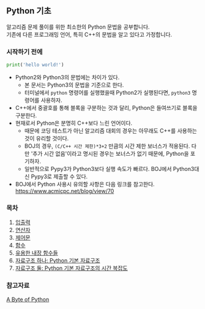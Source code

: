## Python 기초

알고리즘 문제 풀이를 위한 최소한의 Python 문법을 공부합니다.  
기존에 다른 프로그래밍 언어, 특히 C++의 문법을 알고 있다고 가정합니다.

### 시작하기 전에

```python
print('hello world!')
```

- Python2와 Python3의 문법에는 차이가 있다.
  - 본 문서는 Python3의 문법을 기준으로 한다.
  - 터미널에서 `python` 명령어를 실행했을때 Python2가 실행된다면, `python3` 명령어를 사용하자.
- C++에서 중괄호를 통해 블록을 구분하는 것과 달리, Python은 들여쓰기로 블록을 구분한다.
- 현재로서 Python은 분명히 C++보다 느린 언어이다.
  - 때문에 코딩 테스트가 아닌 알고리즘 대회의 경우는 아무래도 C++를 사용하는 것이 유리할 것이다.
  - BOJ의 경우, `(C/C++ 시간 제한)*3+2` 만큼의 시간 제한 보너스가 적용된다. 다만 '추가 시간 없음'이라고 명시된 경우는 보너스가 없기 때문에, Python을 포기하자.
  - 일반적으로 Pypy3가 Python3보다 실행 속도가 빠르다. BOJ에서 Python3대신 Pypy3로 제출할 수 있다.
- BOJ에서 Python 사용시 유의할 사항은 다음 링크를 참고한다. https://www.acmicpc.net/blog/view/70


### 목차

1. [입출력](01-io.md)
2. [연산자](02-operator.md)
3. [제어문](03-control-flow.md)
4. [함수](04-function.md)
5. [유용한 내장 함수들](05-builtin-function.md)
6. [자료구조 하나: Python 기본 자료구조](06-data-structure-1.md)
7. [자료구조 둘: Python 기본 자료구조의 시간 복잡도](07-data-structure-2.md)

### 참고자료

[A Byte of Python](https://python.swaroopch.com/)